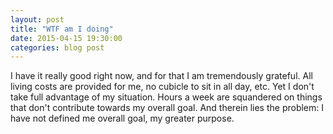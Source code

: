 ```yaml
---
layout: post
title: "WTF am I doing"
date: 2015-04-15 19:30:00
categories: blog post
---
```


I have it really good right now, and for that I am tremendously grateful. All living costs are provided for me,
no cubicle to sit in all day, etc. Yet I don't take full advantage of my situation. Hours a week are squandered on things
that don't contribute towards my overall goal. And therein lies the problem: I have not defined me overall goal, my greater purpose.

